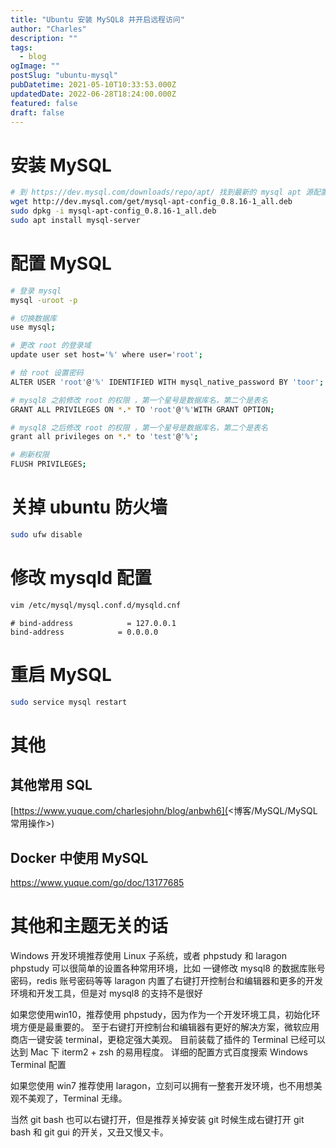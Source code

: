 ```yaml
---
title: "Ubuntu 安装 MySQL8 并开启远程访问"
author: "Charles"
description: ""
tags:
  - blog
ogImage: ""
postSlug: "ubuntu-mysql"
pubDatetime: 2021-05-10T10:33:53.000Z
updatedDate: 2022-06-28T18:24:00.000Z
featured: false
draft: false
---
```


# 安装 MySQL

```bash
# 到 https://dev.mysql.com/downloads/repo/apt/ 找到最新的 mysql apt 源配置文件下载地址，例如此处 wget 后边的地址
wget http://dev.mysql.com/get/mysql-apt-config_0.8.16-1_all.deb
sudo dpkg -i mysql-apt-config_0.8.16-1_all.deb
sudo apt install mysql-server
```

# 配置 MySQL

```bash
# 登录 mysql
mysql -uroot -p
```

```bash
# 切换数据库
use mysql;

# 更改 root 的登录域
update user set host='%' where user='root';

# 给 root 设置密码
ALTER USER 'root'@'%' IDENTIFIED WITH mysql_native_password BY 'toor';

# mysql8 之前修改 root 的权限 ，第一个星号是数据库名，第二个是表名
GRANT ALL PRIVILEGES ON *.* TO 'root'@'%'WITH GRANT OPTION;

# mysql8 之后修改 root 的权限 ，第一个星号是数据库名，第二个是表名
grant all privileges on *.* to 'test'@'%';

# 刷新权限
FLUSH PRIVILEGES;
```

# 关掉 ubuntu 防火墙

```bash
sudo ufw disable
```

# 修改 mysqld 配置

```bash
vim /etc/mysql/mysql.conf.d/mysqld.cnf
```

```
# bind-address            = 127.0.0.1
bind-address            = 0.0.0.0
```

# 重启 MySQL

```bash
sudo service mysql restart
```

# 其他

## 其他常用 SQL

[https://www.yuque.com/charlesjohn/blog/anbwh6](<博客/MySQL/MySQL 常用操作>)

## Docker 中使用 MySQL

<https://www.yuque.com/go/doc/13177685>

# 其他和主题无关的话

Windows 开发环境推荐使用 Linux 子系统，或者 phpstudy 和 laragon
phpstudy 可以很简单的设置各种常用环境，比如 一键修改 mysql8 的数据库账号密码，redis 账号密码等等
laragon 内置了右键打开控制台和编辑器和更多的开发环境和开发工具，但是对 mysql8 的支持不是很好

如果您使用win10，推荐使用 phpstudy，因为作为一个开发环境工具，初始化环境方便是最重要的。
至于右键打开控制台和编辑器有更好的解决方案，微软应用商店一键安装 terminal，更稳定强大美观。
目前装载了插件的 Terminal 已经可以达到 Mac 下 iterm2 + zsh 的易用程度。
详细的配置方式百度搜索 Windows Terminal 配置

如果您使用 win7 推荐使用 laragon，立刻可以拥有一整套开发环境，也不用想美观不美观了，Terminal 无缘。

当然 git bash 也可以右键打开，但是推荐关掉安装 git 时候生成右键打开 git bash 和 git gui 的开关，又丑又慢又卡。

